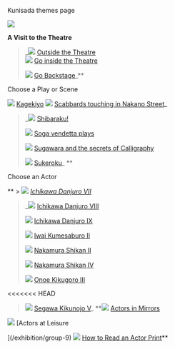 Kunisada themes page

![](themes1.gif)

**A Visit to the Theatre**

 >  _![](bd10265_1.gif) [Outside the Theatre ](KUN/knunightstreetr.htm)  
> ![](bd10265_1.gif) [Go inside the Theatre](KUN/LINKTHE.htm)  
>   
> ![](bd10265_1.gif) [Go Backstage](/exhibition/group-13)_**

Choose a Play or Scene

![](bd10265_1.gif) [Kagekiyo](/exhibition/group-14)
![](bd10265_1.gif) [Scabbards touching in Nakano Street](/exhibition/group-4)_

>
>  _![](bd10265_1.gif) [Shibaraku!](/exhibition/group-2)
>
> ![](bd10265_1.gif) [Soga vendetta plays](/exhibition/group-6) 
>
> ![](bd10265_1.gif) [Sugawara and the secrets of Calligraphy](/exhibition/group-3)
>
> ![](bd10265_1.gif) [Sukeroku](Group5.htm)_ **

Choose an Actor

** > ![](bd10265_1.gif) _[Ichikawa Danjuro VII](/exhibition/group-8-part-1)_
>
>  _![](bd10265_1.gif) [Ichikawa Danjuro VIII](/exhibition/group-12) 
>
> ![](bd10265_1.gif) [Ichikawa Danjuro IX](/exhibition/group-18) 
>
> ![](bd10265_1.gif) [Iwai Kumesaburo II](/exhibition/group-19)
>
> ![](bd10265_1.gif) [Nakamura Shikan II](/exhibition/group-20) 
>
> ![](bd10265_1.gif) [Nakamura Shikan IV](/exhibition/group-21) 
>
> ![](bd10265_1.gif) [Onoe Kikugoro III](/exhibition/group-16-part-1)
>
<<<<<<< HEAD

> ![](bd10265_1.gif) [Segawa Kikunojo V](/exhibition/group-7)_ **![](bd10265_1.gif) [Actors in Mirrors](/exhibition/group-11)

 ![](bd10265_1.gif) [Actors at Leisure  

](/exhibition/group-9) ![](bd10265_1.gif) [How to Read an Actor Print](/themes/how-to-read-an-actor-print)**
